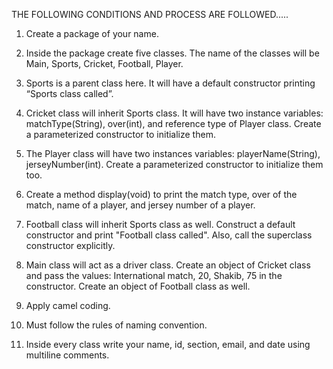 THE FOLLOWING CONDITIONS AND PROCESS ARE FOLLOWED.....
1. Create a package of your name.
2. Inside the package create five classes. The name of the classes will be Main, Sports, Cricket, Football, Player.
3. Sports is a parent class here. It will have a default constructor printing “Sports class called”.
4. Cricket class will inherit Sports class. It will have two instance variables: matchType(String), over(int), and reference type of Player class. Create a parameterized constructor to initialize them.

6. The Player class will have two instances variables: playerName(String), jerseyNumber(int). Create a parameterized constructor to initialize them too.
7. Create a method display(void) to print the match type, over of the match, name of a player, and jersey number of a player.
9. Football class will inherit Sports class as well. Construct a default constructor and print "Football class called". Also, call the superclass constructor explicitly.
8. Main class will act as a driver class. Create an object of Cricket class and pass the values: International match, 20, Shakib, 75 in the constructor. Create an object of Football class as well.

10. Apply camel coding.
11. Must follow the rules of naming convention.
12. Inside every class write your name, id, section, email, and date using multiline comments.
